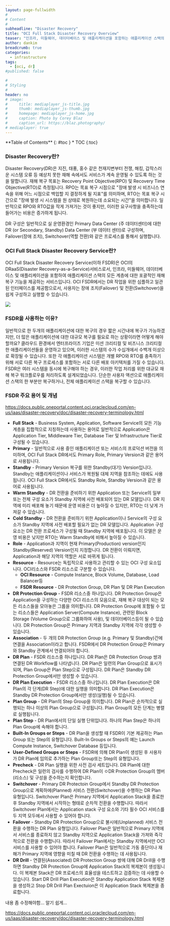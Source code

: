 ```yaml
---
layout: page-fullwidth
#
# Content
#
subheadline: "Disaster Recovery"
title: "OCI Full Stack Disaster Recovery Overview"
teaser: "인프라, 미들웨어, 데이터베이스 및 애플리케이션을 포함하는 애플리케이션 스택의 모든 계층에 대한 포괄적인 재해 복구 기능을 제공하는 OCI Full Stack Disaster Recovery 서비스를 소개합니다."
author: dankim
breadcrumb: true
categories:
  - infrastructure
tags:
  - [oci, dr]
#published: false

#
# Styling
#
header: no
# image:
#     title: mediaplayer_js-title.jpg
#     thumb: mediaplayer_js-thumb.jpg
#     homepage: mediaplayer_js-home.jpg
#     caption: Photo by Corey Blaz
#     caption_url: https://blaz.photography/
# mediaplayer: true
---
```


<div class="panel radius" markdown="1">
**Table of Contents**
{: #toc }
*  TOC
{:toc}
</div>

### Disaster Recovery란?
Disaster Recovery(DR)은 지진, 태풍, 홍수 같은 천재지변부터 전쟁, 해킹, 갑작스러운 시스템 오류 등 예상치 못한 재해 속에서도 서비스가 계속 운영될 수 있도록 하는 것을 말합니다. 재해 복구 목표는 Recovery Point Objective(RPO) 및 Recovery Time Objective(RTO)로 측정됩니다. RPO는 목표 복구 시점으로 "장애 발생 시 비즈니스 연속을 위해 어느 시점으로 백업할 지 결정하게 될 지표"를 의미하며, RTO는 목표 복구 시간으로 "장애 발생 시 시스템을 원 상태로 복원하는데 소요되는 시간"을 의미합니다. 일반적으로 RPO와 RTO값을 작게 가져가는 것이 좋지만, 이러한 요구사항을 충족하는데 들어가는 비용은 증가하게 됩니다.

DR 구성은 일반적으로 실 운영환경인 Primary Data Center (주 데이터센터)에 대한 DR (or Secondary, Standby) Data Center (부 데이터 센터)로 구성하며, Failover(장애 조치), Switchover(역할 전환)와 같은 프로세스를 통해서 실행합니다.

### OCI Full Stack Disaster Recovery Service란?
OCI Full Stack Disaster Recovery Service(이하 FSDR)은 OCI의 DRaaS(Disaster Recovery-as-a-Service)서비스로서, 인프라, 미들웨어, 데이터베이스 및 애플리케이션을 포함하여 애플리케이션 스택의 모든 계층에 대한 포괄적인 재해 복구 기능을 제공하는 서비스입니다. OCI FSDR에서는 DR 작업을 위한 심플하고 일관된 인터페이스를 제공함으로서, 사용자는 장애 조치(Failover) 및 전환(Switchover)을 쉽게 구성하고 실행할 수 있습니다.

![](https://blogs.oracle.com/content/published/api/v1.1/assets/CONT4CEE0E1B6C454B19B1A4FCA9F21F012E/Medium?cb=_cache_d840&format=jpg&channelToken=c0ac9bfde37248f38e73686663696424 " ")

### FSDR을 사용하는 이유?
일반적으로 한 두개의 애플리케이션에 대한 복구의 경우 짧은 시간내에 복구가 가능하겠지만, 더 많은 애플리케이션에 대한 대규모 복구를 필요로 하는 상황이라면 어떻게 해야 할까요? 클라우드 환경에서 엔터프라이즈 기업은 미션 크리티컬 및 비즈니스 크리티컬한 애플리케이션들을 운영하고 있으며, 이러한 시스템의 수가 수십개에서 수백개 이상으로 확장될 수 있습니다. 또한 각 애플리케이션 시스템은 개별 RPO와 RTO를 충족하기 위해 서로 다른 복구 프로세스를 포함하는 서로 다른 배포 아키텍처를 가질 수 있습니다. FSDR은 여러 시스템을 동시에 복구해야 하는 경우, 이러한 작업 처리를 위한 대규모 재해 복구 워크플로우를 처리하도록 설계되었습니다. 단순한 사용자 액션으로 애플리케이션 스택의 한 부분만 복구하거나, 전체 애플리케이션 스택을 복구할 수 있습니다.

### FSDR 주요 용어 및 개념
https://docs.public.oneportal.content.oci.oraclecloud.com/en-us/iaas/disaster-recovery/doc/disaster-recovery-terminology.html

* **Full Stack** - Business System, Application, Software Service의 모든 기능 계층을 집합적으로 지칭하는데 사용하는 용어로 일반적으로 Application은 Application Tier, Middleware Tier, Database Tier 및 Infrastructure Tier로 구성될 수 있습니다.
* **Primary** - 일반적으로 사용 중인 애플리케이션 또는 서비스의 프로덕션 버전을 의미하며, OCI Full Stack DR에서도 Primary Role, Primary Version과 같은 용어로 사용됩니다.
* **Standby** - Primary Version 복구를 위한 Standby(대기) Version입니다. Standby는 애플리케이션이나 서비스가 복원될 대체 지역을 참조하는 데에도 사용됩니다. OCI Full Stack DR에서도 Standby Role, Standby Version과 같은 용어로 사용됩니다.
* **Warm Standby** - DR 전환을 준비하기 위한 Application 또는 Service의 일부 또는 전체 구성 요소가 Standby 지역에 사전 배포되어 있는 DR 모델입니다. DR 지역에 미리 배포해 놓기 때문에 운영 비용은 더 높아질 수 있지만, RTO는 더 낮게 가져갈 수 있습니다.
* **Cold Standby** - DR 전환을 준비하기 위한 Application이나 Service의 구성 요소가 Standby 지역에 사전 배포할 필요가 없는 DR 모델입니다. Application 구성 요소는 DR 전환 프로세스가 구성될 때 Standby 지역에 배포됩니다. 이 모델은 운영 비용은 낮지만 RTO는 Warm Standby에 비해서 높아질 수 있습니다.
* **Role** - Application과 지역이 현재 Primary(Production) version인지 Standby(Reserved) Version인지 지정합니다. DR 전환이 이뤄지면, Application과 해당 지역의 역할은 서로 바뀌게 됩니다.
* **Resource** - Resource는 독립적으로 사용하고 관리할 수 있는 OCI 구성 요소입니다. OCI리소스와 FSDR 리소스로 구분할 수 있습니다.
    * **OCI Resource** - Compute Instance, Block Volume, Database, Load Balancer등
    * **FSDR Resource** - DR Protection Group, DR Plan 및 DR Plan Execution
* **DR Protection Group** - FSDR 리소스중 하나입니다. DR Protection Group은 Application을 구성하는 다양한 OCI 리소스의 모음으로, 재해 복구 대상이 되는 모든 리소스들을 모아놓은 그룹을 의미합니다. DR Protection Group에 포함될 수 있는 리소스들은 Application Server(Compute Instance), 관련된 Block Storage (Volume Group으로 그룹화하여 사용), 및 데이터베이스등이 될 수 있습니다. DR Protection Group은 Primary 지역과 Standby 지역에 각각 생성할 수 있습니다.
* **Association** - 두 개의 DR Protection Group (e.g. Primary 및 Standby)간에 연결을 Association이라고 합니다. FSDR에서 DR Protection Group은 Primary와 Standby 관계에서 연결되어야 합니다.
* **DR Plan** - FSDR 리소스중 하나입니다. DR Plan은 DR Protection Group 쌍과 연결된 DR Workflow를 나타냅니다. DR Plan은 일련의 Plan Group으로 표시가 되며, Plan Group은 Plan Step으로 구성됩니다. DR Plan은 Standby DR Protection Group에서만 생성할 수 있습니다.
* **DR Plan Execution** - FSDR 리소스중 하나입니다. DR Plan Execution은 DR Plan의 각 단계(DR Step)에 대한 실행을 의미합니다. DR Plan Execution은 Standby DR Protection Group에서만 생성(실행)될 수 있습니다.
* **Plan Group** - DR Plan의 Step Group을 의미합니다. DR Plan은 순차적으로 실행되는 하나 이상의 Plan Group으로 구성됩니다. Plan Group의 모든 단계는 병렬로 실행됩니다.
* **Plan Step** - DR Plan에서의 단일 실행 단위입니다. 하나의 Plan Step은 하나의 Plan Group에 속해야 합니다.
* **Built-In Groups or Steps** - DR Plan을 생성할 때 FSDR이 기본 제공하는 Plan Group 또는 Step의 유형입니다. Built-In Groups or Steps의 예는 Launch Compute Instance, Switchover Database 등입니다.
* **User-Defined Groups or Steps** - FSDR에 의해 DR Plan이 생성된 후 사용자가 DR Plan에 임의로 추가하는 Plan Group또는 Step의 유형입니다.
* **Precheck** - DR Plan 실행을 위한 사전 검사 세트입니다. DR Plan에 대한 Precheck은 일련의 검사를 수행하여 DR Plan이 ㅇDR Protection Group의 멤버(리소스) 및 구성을 준수하는지 확인합니다.
* **Switchover** - Primary DR Protectoin Group에서 Standby DR Protection Group으로 계획하에(Planned) 서비스 전환(Switchover)을 수행하는 DR Plan 유형입니다. Switchover Plan은 Primary 지역에서 Application Stack을 종료한 후 Standby 지역에서 시작하는 형태로 순차적 전환을 수행합니다. 따라서 Switchover Plan에서는 Application stack 구성 요소와 기타 필수 OCI 서비스를 두 지역 모두에서 사용할 수 있어야 합니다.
* **Failover** - Standby DR Protection Group으로 불시에(Unplanned) 서비스 전환을 수행하는 DR Plan 유형입니다. Failover Plan은 일반적으로 Primary 지역에서 서비스를 종료하지 않고 Standby 지역으로 Application Stack을 가져와 즉각적으로 전환을 수행합니다. 따라서 Failover Plan에서는 Standby 지역에서만 OCI서비스를 사용할 수 있어야 합니다. Failover Plan은 일반적으로 가동 중단이나 재해가 Primary 지역에 영향을 미칠 때 DR 전환을 수행하는 데 사용됩니다.
* **DR Drill** - 연결된(Associated) DR Protection Group 쌍에 대해 DR Drill을 수행하면 Standby DR Protection Group에 Application Stack의 복제본이 생성됩니다. 이 복제본 Stack은 DR 프로세스의 효율성을 테스트하고 검증하는 데 사용할 수 있습니다. Start DR Drill Plan Execution은 Standby Application Stack 복제본을 생성하고 Stop DR Drill Plan Exectuion은 이 Application Stack 복제본을 종료합니다.

내용 좀 수정해야함... 알기 쉽게...

https://docs.public.oneportal.content.oci.oraclecloud.com/en-us/iaas/disaster-recovery/doc/disaster-recovery-terminology.html